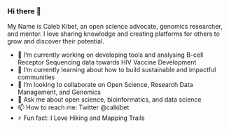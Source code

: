 ### Hi there 👋

My Name is Caleb Kibet, an open science advocate, genomics researcher, and mentor. I love sharing knowledge and creating platforms for others to grow and discover their potential.
- 🔭 I’m currently working on developing tools and analysing B-cell Receptor Sequencing data towards HIV Vaccine Development
- 🌱 I’m currently learning about how to build sustainable and impactful communities
- 👯 I’m looking to collaborate on Open Science, Research Data Management, and Genomics
- 💬 Ask me about open science, bioinformatics, and data science
- 📫 How to reach me: Twitter @calkibet
- ⚡ Fun fact: I Love Hiking and Mapping Trails

